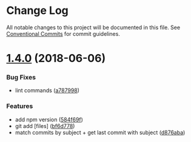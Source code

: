# Change Log

All notable changes to this project will be documented in this file.
See [Conventional Commits](https://conventionalcommits.org) for commit guidelines.

<a name="1.4.0"></a>
# [1.4.0](https://github.com/projects/DavideDaniel/repos/node-git-utils/compare/diff?targetBranch=refs%2Ftags%2Fnode-git-utils@1.3.3&sourceBranch=refs%2Ftags%2Fnode-git-utils@1.4.0) (2018-06-06)


### Bug Fixes

* lint commands ([a787998](https://github.com/projects/DavideDaniel/repos/node-git-utils/commits/a787998))


### Features

* add npm version ([584f69f](https://github.com/projects/DavideDaniel/repos/node-git-utils/commits/584f69f))
* git add [files] ([bf6d778](https://github.com/projects/DavideDaniel/repos/node-git-utils/commits/bf6d778))
* match commits by subject + get last commit with subject ([d876aba](https://github.com/projects/DavideDaniel/repos/node-git-utils/commits/d876aba))
